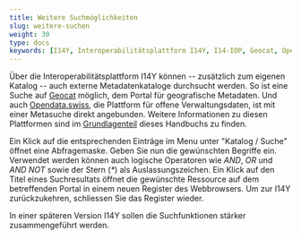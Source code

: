 ```yaml
---
title: Weitere Suchmöglichkeiten
slug: weitere-suchen
weight: 30
type: docs
keywords: [I14Y, Interoperabilitätsplattform I14Y, I14-IOP, Geocat, Opendata.swiss, Opendata, Metasuche, Suchfenster]
---
```


Über die Interoperabilitätsplattform I14Y können -- zusätzlich zum eigenen Katalog -- auch externe Metadatenkataloge durchsucht werden. So ist eine Suche auf [Geocat](https://geocat.ch) möglich, dem Portal für geografische Metadaten. Und auch [Opendata.swiss](https://opendata.swiss), die Plattform für offene Verwaltungsdaten, ist mit einer Metasuche direkt angebunden. Weitere Informationen zu diesen Plattformen sind im [Grundlagenteil](/handbook/de/einleitung/plattformen) dieses Handbuchs zu finden.

Ein Klick auf die entsprechenden Einträge im Menu unter "Katalog / Suche" öffnet eine Abfragemaske. Geben Sie nun die gewünschten Begriffe ein. Verwendet werden können auch logische Operatoren wie _AND_, _OR_ und _AND NOT_ sowie der Stern (_*_) als Auslassungszeichen. Ein Klick auf den Titel eines Suchresultats öffnet die gewünschte Ressource auf dem betreffenden Portal in einem neuen Register des Webbrowsers. Um zur I14Y zurückzukehren, schliessen Sie das Register wieder. 

In einer späteren Version I14Y sollen die Suchfunktionen stärker zusammengeführt werden.